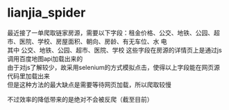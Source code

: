 # lianjia_spider

最近接了一单爬取链家房源，需要以下字段：租金价格、公交、地铁、公园、超市、医院、学校、房屋面积、朝向、房龄、有无车位、水 电  
其中 公交、地铁、公园、超市、医院、学校 这些字段在房源的详情页上是通过js调用百度地图api加载出来的  
由于对js了解较少，故采用selenium的方式模拟点击，使得以上字段能在网页源代码里加载出来  
但是这种方法的最大缺点是需要等待网页加载，所以爬取较慢  

不过效率的降低带来的是绝对不会被反爬（截至目前）
